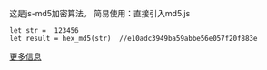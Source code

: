 这是js-md5加密算法。
简易使用：直接引入md5.js
```
let str =  123456
let result = hex_md5(str)  //e10adc3949ba59abbe56e057f20f883e
```
[更多信息](http://pajhome.org.uk/crypt/md5/index.html)
